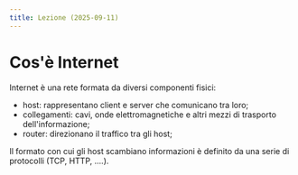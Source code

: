```yaml
---
title: Lezione (2025-09-11)
---
```


# Cos'è Internet

Internet è una rete formata da diversi componenti fisici:

- host: rappresentano client e server che comunicano tra loro;
- collegamenti: cavi, onde elettromagnetiche e altri mezzi di trasporto
  dell'informazione;
- router: direzionano il traffico tra gli host;

Il formato con cui gli host scambiano informazioni è definito da una serie di
protocolli (TCP, HTTP, ....).
